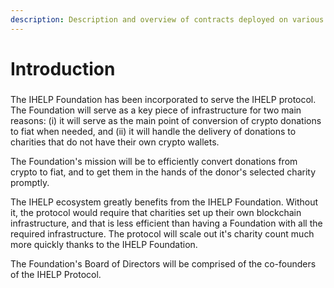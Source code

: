 ```yaml
---
description: Description and overview of contracts deployed on various blockchains
---
```


# Introduction

###

The IHELP Foundation has been incorporated to serve the IHELP protocol. The Foundation will serve as a key piece of infrastructure for two main reasons: (i) it will serve as the main point of conversion of crypto donations to fiat when needed, and (ii) it will handle the delivery of donations to charities that do not have their own crypto wallets.&#x20;

The Foundation's mission will be to efficiently convert donations from crypto to fiat, and to get them in the hands of the donor's selected charity promptly.&#x20;

The IHELP ecosystem greatly benefits from the IHELP Foundation. Without it, the protocol would require that charities set up their own blockchain infrastructure, and that is less efficient than having a Foundation with all the required infrastructure. The protocol will scale out it's charity count much more quickly thanks to the IHELP Foundation.&#x20;

The Foundation's Board of Directors will be comprised of the co-founders of the IHELP Protocol.&#x20;

###
